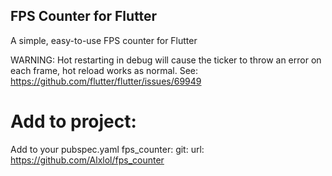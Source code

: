 ## FPS Counter for Flutter

A simple, easy-to-use FPS counter for Flutter

WARNING: Hot restarting in debug will cause the ticker to throw an error on each frame, hot reload works as normal.
See: https://github.com/flutter/flutter/issues/69949

# Add to project:

Add to your pubspec.yaml
fps_counter:
git:
url: https://github.com/Alxlol/fps_counter
